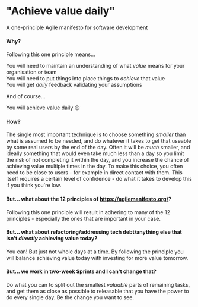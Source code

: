 # "Achieve value daily"

A one-principle Agile manifesto for software development

#### Why?

Following this one principle means...

You will need to maintain an understanding of what _value_ means for your organisation or team<br>
You will need to put things into place things to _achieve_ that value<br>
You will get _daily_ feedback validating your assumptions

And of course...

You will achieve value daily 😉

#### How?

The single most important technique is to choose something _smaller_ than what is assumed to be needed, and do whatever it takes to get that useable by some real users by the end of the day. Often it will be _much_ smaller, and ideally something that would even take much less than a day so you limit the risk of not completing it within the day, and you increase the chance of achieving value multiple times in the day. To make this choice, you often need to be close to users - for example in direct contact with them. This itself requires a certain level of confidence - do what it takes to develop this if you think you're low.

#### But... what about the 12 principles of https://agilemanifesto.org/?

Following this one principle will result in adhering to many of the 12 principles - especially the ones that are important in your case.

#### But... what about refactoring/addressing tech debt/anything else that isn't _directly_ achieving value today?

You can! But just not whole days at a time. By following the principle you will balance achieving value today with investing for more value tomorrow.

#### But... we work in two-week Sprints and I can't change that?

Do what you can to split out the smallest _valuable_ parts of remaining tasks, and get them as close as possible to releasable that you have the power to do every single day. Be the change you want to see.
